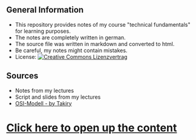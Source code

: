 ## General Information
- This repository provides notes of my course "technical fundamentals" for learning purposes.
- The notes are completely written in german.
- The source file was written in markdown and converted to html.
- Be careful, my notes might contain mistakes.
- License: [![Creative Commons Lizenzvertrag](https://i.creativecommons.org/l/by-sa/4.0/88x31.png)](http://creativecommons.org/licenses/by-sa/4.0/)

## Sources
- Notes from my lectures
- Script and slides from my lectures
- [OSI-Modell - by Takiry](https://youtu.be/xiTr5B19Zd4)

# [Click here to open up the content](https://leonstoldt.github.io/technische-Grundlagen-der-Informatik/page)
